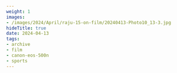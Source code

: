 ```yaml
---
weight: 1
images:
- /images/2024/April/raju-15-on-film/20240413-Photo10_13-3.jpg
hideTitle: true
date: 2024-04-13
tags:
- archive
- film
- canon-eos-500n
- sports
---
```

